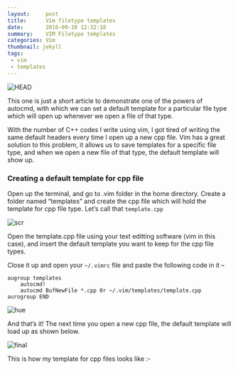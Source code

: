 ```yaml
---
layout:     post
title:      Vim filetype templates
date:       2016-09-10 12:32:18
summary:    VIM Filetype templates
categories: Vim
thumbnail: jekyll
tags:
 - vim
 - templates
---
```


![HEAD](https://rudranilbasublog.files.wordpress.com/2016/09/myimage.gif)

This one is just a short article to demonstrate one of the powers of autocmd, with which we can set a default template for a particular file type which will open up whenever we open a file of that type.

With the number of C++ codes I write using vim, I got tired of writing the same default headers every time I open up a new cpp file. Vim has a great solution to this problem, it allows us to save templates for a specific file type, and when we open a new file of that type, the default template will show up.

### Creating a default template for cpp file

Open up the terminal, and go to .vim folder in the home directory. Create a folder named “templates” and create the cpp file which will hold the template for cpp file type. Let’s call that ```template.cpp```

 


![scr](https://rudranilbasublog.files.wordpress.com/2016/09/screenshot-from-2016-09-10-134635.png)

Open the template.cpp file using your text editting software (vim in this case), and insert the default template you want to keep for the cpp file types.

Close it up and open your ```~/.vimrc``` file and paste the following code in it –

```
augroup templates
	autocmd!
	autocmd BufNewFile *.cpp 0r ~/.vim/templates/template.cpp
aurogroup END
```

![hue](https://rudranilbasublog.files.wordpress.com/2016/09/hue.jpg)

And that’s it! The next time you open a new cpp file, the default template will load up as shown below.

![final](https://rudranilbasublog.files.wordpress.com/2016/09/myimage.gif)

This is how my template for cpp files looks like :-

<script src="https://gist.github.com/RudraNilBasu/8b42bb48233424c3cbb54cfc58a6ca20.js"></script>